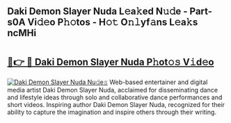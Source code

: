 ## Daki Demon Slayer Nuda L𝚎a𝚔ed N𝚞𝚍e - Part-s0A Vi𝚍𝚎o P𝚑𝚘tos - H𝚘𝚝 O𝚗𝚕yf𝚊ns L𝚎a𝚔s ncMHi

# <h2><a href="http://kf1tljz.oniu.top/?m=Daki+Demon+Slayer+Nuda">🔗👉 🔴 Daki Demon Slayer Nuda P𝚑ot𝚘𝚜 V𝚒d𝚎o</a></h2>

[![Daki Demon Slayer Nuda Nu𝚍e𝚜](https://i.imgur.com/0qMVB7G.gif)](http://kf1tljz.oniu.top/?m=Daki+Demon+Slayer+Nuda)
Web-based entertainer and digital media artist Daki Demon Slayer Nuda, acclaimed for disseminating dance and lifestyle ideas through solo and collaborative dance performances and short videos. Inspiring author Daki Demon Slayer Nuda, recognized for their ability to capture the imagination and inspire others through their writing.  
